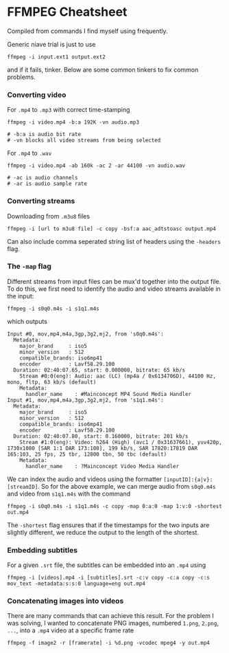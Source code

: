 # FFMPEG Cheatsheet
Compiled from commands I find myself using frequently.

Generic niave trial is just to use
```
ffmpeg -i input.ext1 output.ext2
```
and if it fails, tinker. Below are some common tinkers to fix common problems.

### Converting video
For `.mp4` to `.mp3` with correct time-stamping
```
ffmpeg -i video.mp4 -b:a 192K -vn audio.mp3

# -b:a is audio bit rate
# -vn blocks all video streams from being selected
```

For `.mp4` to `.wav`
```
ffmpeg -i video.mp4 -ab 160k -ac 2 -ar 44100 -vn audio.wav

# -ac is audio channels
# -ar is audio sample rate
```

### Converting streams
Downloading from `.m3u8` files
```
ffmpeg -i [url to m3u8 file] -c copy -bsf:a aac_adtstoasc output.mp4
```
Can also include comma seperated string list of headers using the `-headers` flag.

### The `-map` flag
Different streams from input files can be mux'd together into the output file. To do this, we first need to identify the audio and video streams available in the input:

```
ffmpeg -i s0q0.m4s -i s1q1.m4s
```
which outputs
```
Input #0, mov,mp4,m4a,3gp,3g2,mj2, from 's0q0.m4s':
  Metadata:
    major_brand     : iso5
    minor_version   : 512
    compatible_brands: iso6mp41
    encoder         : Lavf58.29.100
  Duration: 02:40:07.65, start: 0.000000, bitrate: 65 kb/s
    Stream #0:0(eng): Audio: aac (LC) (mp4a / 0x6134706D), 44100 Hz, mono, fltp, 63 kb/s (default)
    Metadata:
      handler_name    : #Mainconcept MP4 Sound Media Handler
Input #1, mov,mp4,m4a,3gp,3g2,mj2, from 's1q1.m4s':
  Metadata:
    major_brand     : iso5
    minor_version   : 512
    compatible_brands: iso6mp41
    encoder         : Lavf58.29.100
  Duration: 02:40:07.80, start: 0.160000, bitrate: 201 kb/s
    Stream #1:0(eng): Video: h264 (High) (avc1 / 0x31637661), yuv420p, 1730x1080 [SAR 1:1 DAR 173:108], 199 kb/s, SAR 17820:17819 DAR 165:103, 25 fps, 25 tbr, 12800 tbn, 50 tbc (default)
    Metadata:
      handler_name    : ?Mainconcept Video Media Handler
```
We can index the audio and videos using the formatter `[inputID]:{a|v}:[streamID]`. So for the above example, we can merge audio from `s0q0.m4s` and video from `s1q1.m4s` with the command
```
ffmpeg -i s0q0.m4s -i s1q1.m4s -c copy -map 0:a:0 -map 1:v:0 -shortest out.mp4
```

The `-shortest` flag ensures that if the timestamps for the two inputs are slightly different, we reduce the output to the length of the shortest.

### Embedding subtitles
For a given `.srt` file, the subtitles can be embedded into an `.mp4` using
```
ffmpeg -i [videos].mp4 -i [subtitles].srt -c:v copy -c:a copy -c:s mov_text -metadata:s:s:0 language=eng out.mp4
```

### Concatenating images into videos
There are many commands that can achieve this result. For the problem I was solving, I wanted to concatenate PNG images, numbered `1.png`, `2.png`, `...`, into a `.mp4` video at a specific frame rate
```
ffmpeg -f image2 -r [framerate] -i %d.png -vcodec mpeg4 -y out.mp4
```